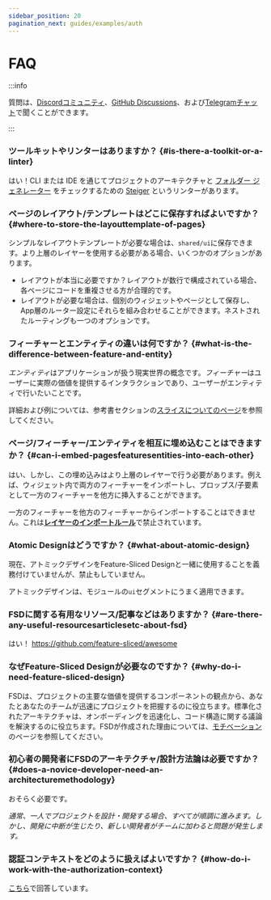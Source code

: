 ```yaml
---
sidebar_position: 20
pagination_next: guides/examples/auth
---
```


# FAQ

:::info

質問は、[Discordコミュニティ][discord]、[GitHub Discussions][github-discussions]、および[Telegramチャット][telegram]で聞くことができます。

:::

### ツールキットやリンターはありますか？ {#is-there-a-toolkit-or-a-linter}

はい！CLI または IDE を通じてプロジェクトのアーキテクチャと [フォルダー ジェネレーター][ext-tools] をチェックするための [Steiger][ext-steiger] というリンターがあります。

### ページのレイアウト/テンプレートはどこに保存すればよいですか？ {#where-to-store-the-layouttemplate-of-pages}

シンプルなレイアウトテンプレートが必要な場合は、`shared/ui`に保存できます。より上層のレイヤーを使用する必要がある場合、いくつかのオプションがあります。

- レイアウトが本当に必要ですか？レイアウトが数行で構成されている場合、各ページにコードを重複させる方が合理的です。
- レイアウトが必要な場合は、個別のウィジェットやページとして保存し、App層のルーター設定にそれらを組み合わせることができます。ネストされたルーティングも一つのオプションです。

### フィーチャーとエンティティの違いは何ですか？ {#what-is-the-difference-between-feature-and-entity}

<i>エンティティ</i>はアプリケーションが扱う現実世界の概念です。<i>フィーチャー</i>はユーザーに実際の価値を提供するインタラクションであり、ユーザーがエンティティで行いたいことです。

詳細および例については、参考書セクションの[スライスについてのページ][reference-entities]を参照してください。

### ページ/フィーチャー/エンティティを相互に埋め込むことはできますか？ {#can-i-embed-pagesfeaturesentities-into-each-other}

はい、しかし、この埋め込みはより上層のレイヤーで行う必要があります。例えば、ウィジェット内で両方のフィーチャーをインポートし、プロップス/子要素として一方のフィーチャーを他方に挿入することができます。

一方のフィーチャーを他方のフィーチャーからインポートすることはできません。これは[**レイヤーのインポートルール**][import-rule-layers]で禁止されています。

### Atomic Designはどうですか？ {#what-about-atomic-design}

現在、アトミックデザインをFeature-Sliced Designと一緒に使用することを義務付けていませんが、禁止もしていません。

アトミックデザインは、モジュールの`ui`セグメントにうまく適用できます。

### FSDに関する有用なリソース/記事などはありますか？ {#are-there-any-useful-resourcesarticlesetc-about-fsd}

はい！ https://github.com/feature-sliced/awesome

### なぜFeature-Sliced Designが必要なのですか？ {#why-do-i-need-feature-sliced-design}

FSDは、プロジェクトの主要な価値を提供するコンポーネントの観点から、あなたとあなたのチームが迅速にプロジェクトを把握するのに役立ちます。標準化されたアーキテクチャは、オンボーディングを迅速化し、コード構造に関する議論を解決するのに役立ちます。FSDが作成された理由については、[モチベーション][motivation]のページを参照してください。

### 初心者の開発者にFSDのアーキテクチャ/設計方法論は必要ですか？ {#does-a-novice-developer-need-an-architecturemethodology}

おそらく必要です。

*通常、一人でプロジェクトを設計・開発する場合、すべてが順調に進みます。しかし、開発に中断が生じたり、新しい開発者がチームに加わると問題が発生します。*

### 認証コンテキストをどのように扱えばよいですか？ {#how-do-i-work-with-the-authorization-context}

[こちら](/docs/guides/examples/auth)で回答しています。

[ext-steiger]: https://github.com/feature-sliced/steiger
[ext-tools]: https://github.com/feature-sliced/awesome?tab=readme-ov-file#tools
[import-rule-layers]: /docs/reference/layers#import-rule-on-layers
[reference-entities]: /docs/reference/layers#entities
[motivation]: /docs/about/motivation
[telegram]: https://t.me/feature_sliced
[discord]: https://discord.gg/S8MzWTUsmp
[github-discussions]: https://github.com/feature-sliced/documentation/discussions
